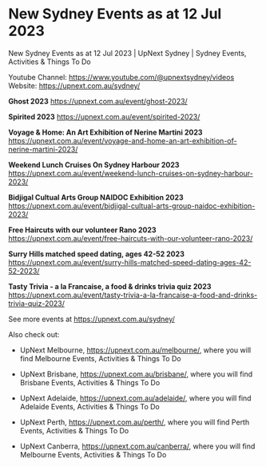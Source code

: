# New Sydney Events as at 12 Jul 2023
New Sydney Events as at 12 Jul 2023 | UpNext Sydney | Sydney Events, Activities &amp; Things To Do

Youtube Channel: https://www.youtube.com/@upnextsydney/videos 
Website: https://upnext.com.au/sydney/


**Ghost 2023**
 https://upnext.com.au/event/ghost-2023/

**Spirited 2023**
 https://upnext.com.au/event/spirited-2023/

**Voyage & Home: An Art Exhibition of Nerine Martini 2023**
 https://upnext.com.au/event/voyage-and-home-an-art-exhibition-of-nerine-martini-2023/

**Weekend Lunch Cruises On Sydney Harbour 2023**
 https://upnext.com.au/event/weekend-lunch-cruises-on-sydney-harbour-2023/

**Bidjigal Cultual Arts Group NAIDOC Exhibition 2023**
 https://upnext.com.au/event/bidjigal-cultual-arts-group-naidoc-exhibition-2023/

**Free Haircuts with our volunteer Rano 2023**
 https://upnext.com.au/event/free-haircuts-with-our-volunteer-rano-2023/

**Surry Hills matched speed dating, ages 42-52 2023**
 https://upnext.com.au/event/surry-hills-matched-speed-dating-ages-42-52-2023/

**Tasty Trivia - a la Francaise, a food & drinks trivia quiz 2023**
 https://upnext.com.au/event/tasty-trivia-a-la-francaise-a-food-and-drinks-trivia-quiz-2023/



See more events at https://upnext.com.au/sydney/


Also check out:

* UpNext Melbourne, https://upnext.com.au/melbourne/, where you will find Melbourne Events, Activities & Things To Do

* UpNext Brisbane, https://upnext.com.au/brisbane/, where you will find Brisbane Events, Activities & Things To Do

* UpNext Adelaide, https://upnext.com.au/adelaide/, where you will find Adelaide Events, Activities & Things To Do

* UpNext Perth, https://upnext.com.au/perth/, where you will find Perth Events, Activities & Things To Do

* UpNext Canberra, https://upnext.com.au/canberra/, where you will find Melbourne Events, Activities & Things To Do